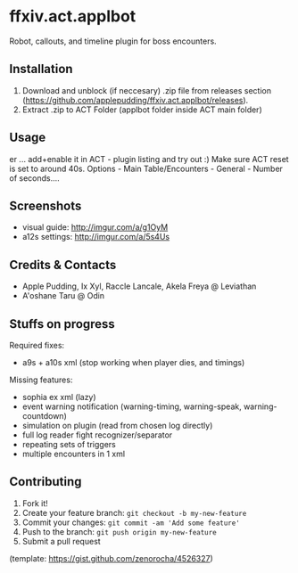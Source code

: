 # ffxiv.act.applbot
Robot, callouts, and timeline plugin for boss encounters.

## Installation
1. Download and unblock (if neccesary) .zip file from releases section (https://github.com/applepudding/ffxiv.act.applbot/releases).
2. Extract .zip to ACT Folder (applbot folder inside ACT main folder)

## Usage
er ... add+enable it in ACT - plugin listing and try out :) 
Make sure ACT reset is set to around 40s. Options - Main Table/Encounters - General - Number of seconds....

## Screenshots
- visual guide: http://imgur.com/a/g1OyM
- a12s settings: http://imgur.com/a/5s4Us

## Credits & Contacts
- Apple Pudding, Ix Xyl, Raccle Lancale, Akela Freya @ Leviathan
- A'oshane Taru @ Odin

## Stuffs on progress
Required fixes:
- a9s + a10s xml (stop working when player dies, and timings)

Missing features:
- sophia ex xml (lazy)
- event warning notification (warning-timing, warning-speak, warning-countdown)
- simulation on plugin (read from chosen log directly)
- full log reader fight recognizer/separator
- repeating sets of triggers
- multiple encounters in 1 xml

## Contributing 
1. Fork it!
2. Create your feature branch: `git checkout -b my-new-feature`
3. Commit your changes: `git commit -am 'Add some feature'`
4. Push to the branch: `git push origin my-new-feature`
5. Submit a pull request

(template: https://gist.github.com/zenorocha/4526327)